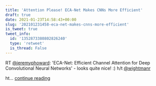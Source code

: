 ```yaml
---
title: 'Attention Please! ECA-Net Makes CNNs More Efficient'
draft: true
date: 2021-01-23T14:58:43+00:00
slug: '202101231458-eca-net-makes-cnns-more-efficient'
is_tweet: true
tweet_info:
  id: '1352873380802826240'
  type: 'retweet'
  is_thread: False
---
```




RT [@jeremyphoward](https://x.com/jeremyphoward): 'ECA-Net: Efficient Channel Attention for Deep Convolutional Neural Networks' - looks quite nice! :)
h/t [@wightmanr](https://x.com/wightmanr) 

ht… [continue reading](https://x.com/sytelus/status/1352873380802826240)
